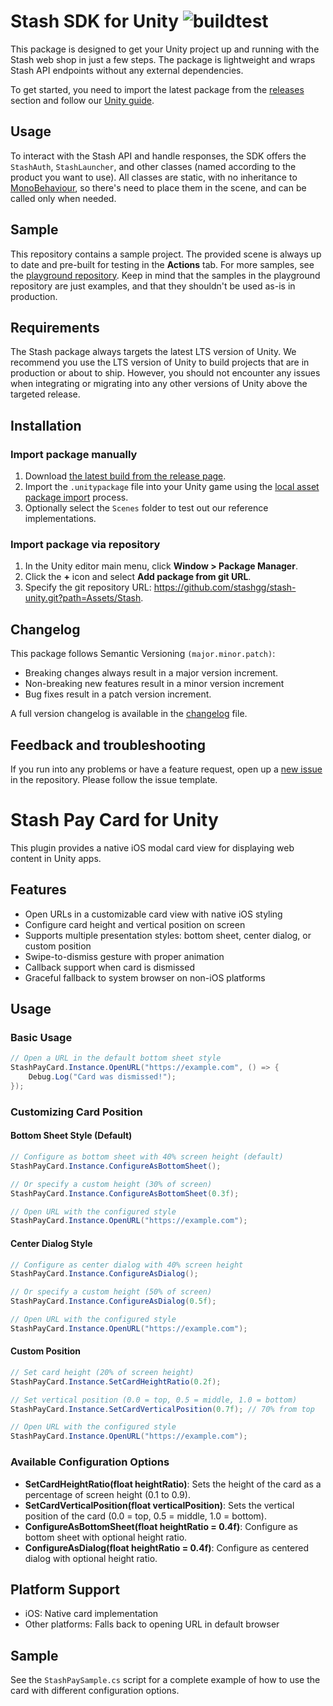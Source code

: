 # Stash SDK for Unity ![buildtest](https://github.com/stashgg/stash-unity/actions/workflows/main.yml/badge.svg)

This package is designed to get your Unity project up and running with the Stash web shop in just a few steps. The package is lightweight and wraps Stash API endpoints without any external dependencies. 

To get started, you need to import the latest package from the [releases](https://github.com/stashgg/stash-unity/releases) section and follow our [Unity guide](https://docs.stash.gg/docs/configure-unity-project).

## Usage

To interact with the Stash API and handle responses, the SDK offers the `StashAuth`, `StashLauncher`, and other classes (named according to the product you want to use).
All classes are static, with no inheritance to [MonoBehaviour](https://docs.unity3d.com/Manual/class-MonoBehaviour.html), so there's need to place them in the scene, and can be called only when needed.

## Sample

This repository contains a sample project. The provided scene is always up to date and pre-built for testing in the **Actions** tab.
For more samples, see the [playground repository](https://github.com/stashgg/stash-playground). Keep in mind that the samples in the playground repository are just examples, and that they shouldn't be used as-is in production.

## Requirements

The Stash package always targets the latest LTS version of Unity. We recommend you use the LTS version of Unity to build projects that are in production or about to ship. However, you should not encounter any issues when integrating or migrating into any other versions of Unity above the targeted release.

## Installation

### Import package manually

1. Download [the latest build from the release page](https://github.com/stashgg/stash-unity/releases).
2. Import the `.unitypackage` file into your Unity game using the [local asset package import](https://docs.unity3d.com/Manual/AssetPackagesImport.html) process.
3. Optionally select the `Scenes` folder to test out our reference implementations.

### Import package via repository

1. In the Unity editor main menu, click **Window > Package Manager**.
2. Click the **+** icon and select **Add package from git URL**.
3. Specify the git repository URL: https://github.com/stashgg/stash-unity.git?path=Assets/Stash.

## Changelog

This package follows Semantic Versioning `(major.minor.patch)`:

- Breaking changes always result in a major version increment.
- Non-breaking new features result in a minor version increment
- Bug fixes result in a patch version increment.

A full version changelog is available in the [changelog](/CHANGELOG.md) file.

## Feedback and troubleshooting

If you run into any problems or have a feature request, open up a [new issue](https://github.com/stashgg/stash-unity/issues/new) in the repository. Please follow the issue template.

# Stash Pay Card for Unity

This plugin provides a native iOS modal card view for displaying web content in Unity apps.

## Features

- Open URLs in a customizable card view with native iOS styling
- Configure card height and vertical position on screen
- Supports multiple presentation styles: bottom sheet, center dialog, or custom position
- Swipe-to-dismiss gesture with proper animation
- Callback support when card is dismissed
- Graceful fallback to system browser on non-iOS platforms

## Usage

### Basic Usage

```csharp
// Open a URL in the default bottom sheet style
StashPayCard.Instance.OpenURL("https://example.com", () => {
    Debug.Log("Card was dismissed!");
});
```

### Customizing Card Position

#### Bottom Sheet Style (Default)

```csharp
// Configure as bottom sheet with 40% screen height (default)
StashPayCard.Instance.ConfigureAsBottomSheet();

// Or specify a custom height (30% of screen)
StashPayCard.Instance.ConfigureAsBottomSheet(0.3f);

// Open URL with the configured style
StashPayCard.Instance.OpenURL("https://example.com");
```

#### Center Dialog Style

```csharp
// Configure as center dialog with 40% screen height
StashPayCard.Instance.ConfigureAsDialog();

// Or specify a custom height (50% of screen)
StashPayCard.Instance.ConfigureAsDialog(0.5f);

// Open URL with the configured style
StashPayCard.Instance.OpenURL("https://example.com");
```

#### Custom Position

```csharp
// Set card height (20% of screen height)
StashPayCard.Instance.SetCardHeightRatio(0.2f);

// Set vertical position (0.0 = top, 0.5 = middle, 1.0 = bottom)
StashPayCard.Instance.SetCardVerticalPosition(0.7f); // 70% from top

// Open URL with the configured style
StashPayCard.Instance.OpenURL("https://example.com");
```

### Available Configuration Options

- **SetCardHeightRatio(float heightRatio)**: Sets the height of the card as a percentage of screen height (0.1 to 0.9).
- **SetCardVerticalPosition(float verticalPosition)**: Sets the vertical position of the card (0.0 = top, 0.5 = middle, 1.0 = bottom).
- **ConfigureAsBottomSheet(float heightRatio = 0.4f)**: Configure as bottom sheet with optional height ratio.
- **ConfigureAsDialog(float heightRatio = 0.4f)**: Configure as centered dialog with optional height ratio.

## Platform Support

- iOS: Native card implementation
- Other platforms: Falls back to opening URL in default browser

## Sample

See the `StashPaySample.cs` script for a complete example of how to use the card with different configuration options.
